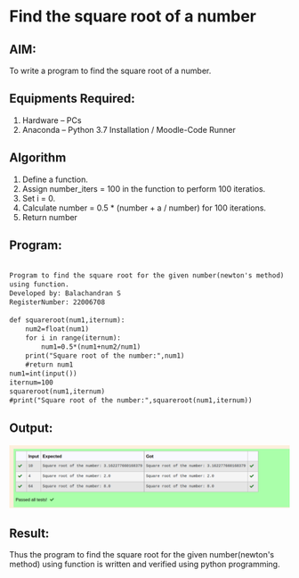# Find the square root of a number

## AIM:
To write a program to find the square root of a number.

## Equipments Required:
1. Hardware – PCs
2. Anaconda – Python 3.7 Installation / Moodle-Code Runner

## Algorithm
1. Define a function.
2. Assign number_iters = 100 in the function to perform 100 iteratios.
3. Set i = 0.
4. Calculate  number = 0.5 * (number + a / number) for 100 iterations.
5. Return number

## Program:
```

Program to find the square root for the given number(newton's method) using function.
Developed by: Balachandran S
RegisterNumber: 22006708

def squareroot(num1,iternum):
    num2=float(num1)
    for i in range(iternum):
        num1=0.5*(num1+num2/num1)
    print("Square root of the number:",num1)
    #return num1
num1=int(input())
iternum=100
squareroot(num1,iternum)
#print("Square root of the number:",squareroot(num1,iternum))

```

## Output:
![OUTPUT](/Screenshot%20from%202023-01-21%2020-10-12.png)


## Result:
Thus the program to find the square root for the given number(newton's method) using function is written and verified using python programming.
